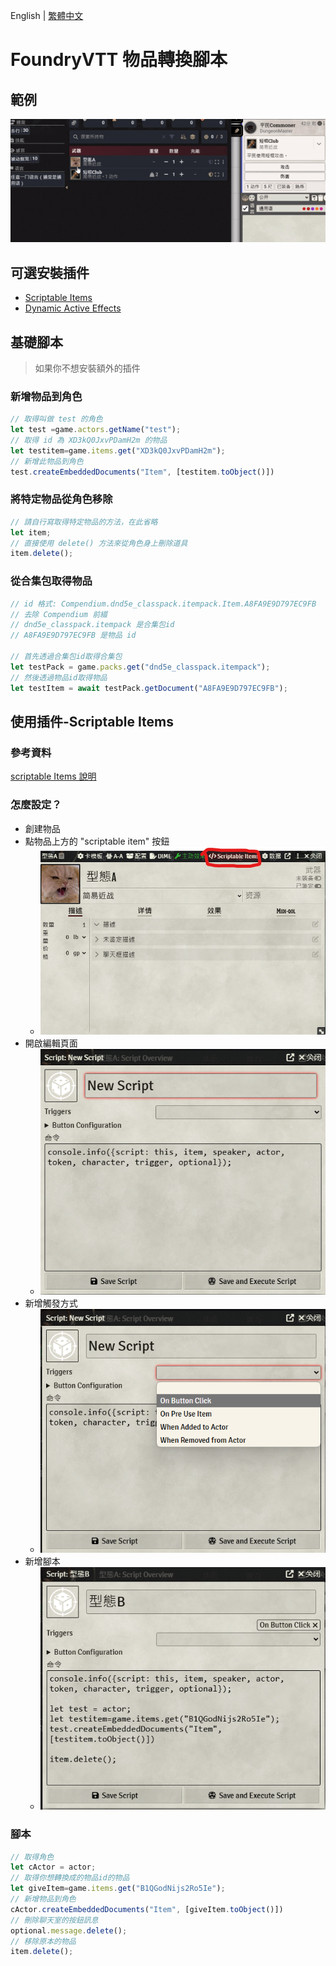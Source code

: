 English | [繁體中文](README_TCH.md)

# FoundryVTT 物品轉換腳本

## 範例

![example](img/example.gif)

## 可選安裝插件

* [Scriptable Items](https://foundryvtt.com/packages/scriptable-items)
* [Dynamic Active Effects](https://foundryvtt.com/packages/dae)

## 基礎腳本

> 如果你不想安裝額外的插件

### 新增物品到角色

```js
// 取得叫做 test 的角色
let test =game.actors.getName("test");
// 取得 id 為 XD3kQ0JxvPDamH2m 的物品
let testitem=game.items.get("XD3kQ0JxvPDamH2m");
// 新增此物品到角色
test.createEmbeddedDocuments("Item", [testitem.toObject()])
```

### 將特定物品從角色移除

```js
// 請自行寫取得特定物品的方法，在此省略
let item;
// 直接使用 delete() 方法來從角色身上刪除道具
item.delete();
```

### 從合集包取得物品
```js
// id 格式: Compendium.dnd5e_classpack.itempack.Item.A8FA9E9D797EC9FB
// 去除 Compendium 前綴
// dnd5e_classpack.itempack 是合集包id
// A8FA9E9D797EC9FB 是物品 id

// 首先透過合集包id取得合集包
let testPack = game.packs.get("dnd5e_classpack.itempack");
// 然後透過物品id取得物品
let testItem = await testPack.getDocument("A8FA9E9D797EC9FB");
```

## 使用插件-Scriptable Items
### 參考資料
[scriptable Items 說明](https://github.com/FurtherV/scriptable-items)
### 怎麼設定？

* 創建物品
* 點物品上方的 "scriptable item" 按鈕
  * ![script_item](img/script_item.png)
* 開啟編輯頁面
  * ![edit](img/edit.png)
* 新增觸發方式
  * ![button](img/button.png)
* 新增腳本
  * ![add_script](img/add_script.png)

### 腳本

```js
// 取得角色
let cActor = actor;
// 取得你想轉換成的物品id的物品
let giveItem=game.items.get("B1QGodNijs2Ro5Ie");
// 新增物品到角色
cActor.createEmbeddedDocuments("Item", [giveItem.toObject()])
// 刪除聊天室的按鈕訊息
optional.message.delete();
// 移除原本的物品
item.delete();
```

